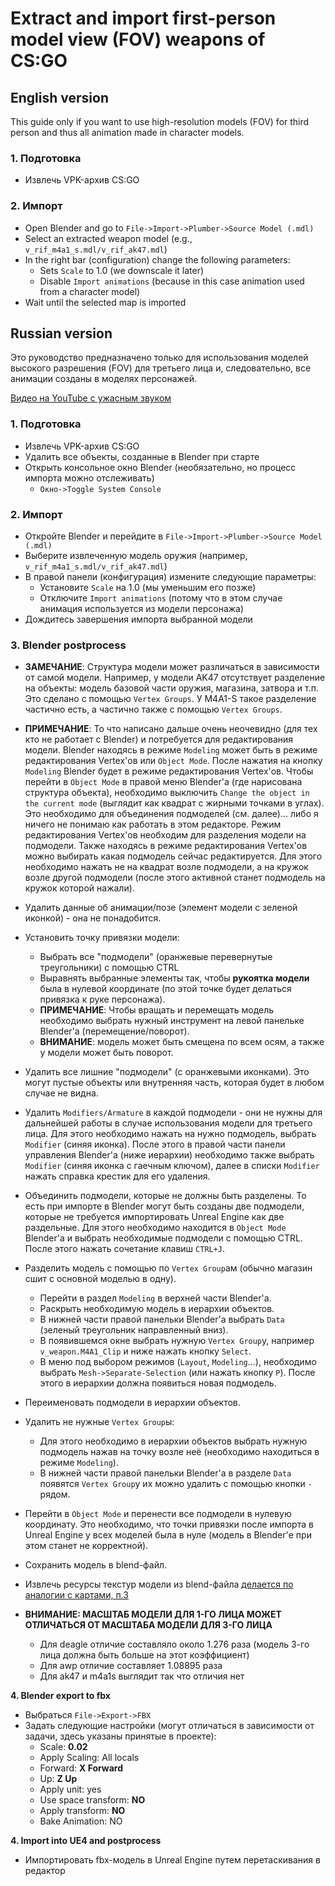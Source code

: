 ﻿# Extract and import first-person model view (FOV) weapons of CS:GO

## English version

This guide only if you want to use high-resolution models (FOV)
for third person and thus all animation made in character models.

### 1. Подготовка

- Извлечь VPK-архив CS:GO <!--- TODO: Write MD for VPK archive extraction -->

### 2. Импорт

- Open Blender and go to `File->Import->Plumber->Source Model (.mdl)`
- Select an extracted weapon model (e.g., `v_rif_m4a1_s.mdl/v_rif_ak47.mdl`)
- In the right bar (configuration) change the following parameters:
    * Sets `Scale` to 1.0 (we downscale it later)
    * Disable `Import animations` (because in this case animation used from a character model)
- Wait until the selected map is imported

<!--- TODO: Add english version for weapon import -->

## Russian version

Это руководство предназначено только для использования моделей высокого разрешения (FOV) для третьего лица и,
следовательно, все анимации созданы в моделях персонажей.

[Видео на YouTube с ужасным звуком](https://www.youtube.com/watch?v=5n6vObcgKjw)

### 1. Подготовка

- Извлечь VPK-архив CS:GO <!--- TODO: Write MD for VPK archive extraction -->
- Удалить все объекты, созданные в Blender при старте
- Открыть консольное окно Blender (необязательно, но процесс импорта можно отслеживать)
    * `Окно->Toggle System Console`

### 2. Импорт

- Откройте Blender и перейдите в `File->Import->Plumber->Source Model (.mdl)`
- Выберите извлеченную модель оружия (например, `v_rif_m4a1_s.mdl/v_rif_ak47.mdl`)
- В правой панели (конфигурация) измените следующие параметры:
    * Установите `Scale` на 1.0 (мы уменьшим его позже)
    * Отключите `Import animations` (потому что в этом случае анимация используется из модели персонажа)
- Дождитесь завершения импорта выбранной модели

### 3. Blender postprocess

- **ЗАМЕЧАНИЕ**: Структура модели может различаться в зависимости от самой модели. Например, у модели AK47 отсутствует
  разделение на объекты: модель базовой части оружия, магазина, затвора и т.п. Это сделано с помощью `Vertex Groups`. У
  M4A1-S такое разделение частично есть, а частично также с помощью `Vertex Groups`.
- **ПРИМЕЧАНИЕ**: То что написано дальше очень неочевидно (для тех кто не работает с Blender) и потребуется для
  редактирования модели. Blender находясь в режиме `Modeling` может быть в режиме редактирования Vertex'ов
  или `Object Mode`. После нажатия на кнопку `Modeling` Blender будет в режиме редактирования Vertex'ов. Чтобы перейти
  в `Object Mode` в правой меню Blender'а (где нарисована структура объекта), необходимо
  выключить `Change the object in the current mode` (выглядит как квадрат с жирными точками в углах). Это необходимо для
  объединения подмоделей (см. далее)... либо я ничего не понимаю как работать в этом редакторе. Режим редактирования
  Vertex'ов необходим для разделения модели на подмодели. Также находясь в режиме редактирования Vertex'ов можно
  выбирать какая подмодель сейчас редактируется. Для этого необходимо нажать не на квадрат возле подмодели, а на кружок
  возле другой подмодели (после этого активной станет подмодель на кружок которой нажали).

- Удалить данные об анимации/позе (элемент модели с зеленой иконкой) - она не понадобится.
- Установить точку привязки модели:
    - Выбрать все "подмодели" (оранжевые перевернутые треугольники) с помощью CTRL
    - Выравнять выбранные элементы так, чтобы **рукоятка модели** была в нулевой координате (по этой точке будет
      делаться привязка к руке персонажа).
    - **ПРИМЕЧАНИЕ**: Чтобы вращать и перемещать модель необходимо выбрать нужный инструмент
      на левой панельке Blender'а (перемещение/поворот).
    - **ВНИМАНИЕ**: модель может быть смещена по всем осям, а также у модели может быть поворот.
- Удалить все лишние "подмодели" (с оранжевыми иконками). Это могут пустые объекты или внутренняя часть,
  которая будет в любом случае не видна.
- Удалить `Modifiers/Armature` в каждой подмодели - они не нужны для дальнейшей работы в случае использования модели для
  третьего лица. Для этого необходимо нажать на нужно подмодель, выбрать `Modifier` (синяя иконка). После этого в правой
  части панели управления Blender'а (ниже иерархии) необходимо также выбрать `Modifier` (синяя иконка с гаечным ключом),
  далее в списки `Modifier` нажать справка крестик для его удаления.
- Объединить подмодели, которые не должны быть разделены. То есть при импорте в Blender могут быть созданы две
  подмодели, которые не требуется импортировать Unreal Engine как две раздельные. Для этого необходимо находится в
  `Object Mode` Blender'а и выбрать необходимые подмодели с помощью CTRL. После этого нажать сочетание клавиш `CTRL+J`.
- Разделить модель с помощью по `Vertex Group`ам (обычно магазин сшит с основной моделью в одну).
    - Перейти в раздел `Modeling` в верхней части Blender'а.
    - Раскрыть необходимую модель в иерархии объектов.
    - В нижней части правой панельки Blender'а выбрать `Data` (зеленый треугольник направленный вниз).
    - В появившемся окне выбрать нужную `Vertex Group`у, например `v_weapon.M4A1_Clip` и ниже нажать кнопку `Select`.
    - В меню под выбором режимов (`Layout`, `Modeling`...), необходимо выбрать `Mesh->Separate-Selection` (или нажать
      кнопку `P`). После этого в иерархии должна появиться новая подмодель.
- Переименовать подмодели в иерархии объектов.
- Удалить не нужные `Vertex Group`ы:
    - Для этого необходимо в иерархии объектов выбрать нужную подмодель нажав на точку возле неё (необходимо находиться
      в режиме `Modeling`).
    - В нижней части правой панельки Blender'а в разделе `Data` появятся `Vertex Group`у их можно удалить с помощью
      кнопки `-` рядом.
- Перейти в `Object Mode` и перенести все подмодели в нулевую координату. Это необходимо, что точки привязки после
  импорта в Unreal Engine у всех моделей была в нуле (модель в Blender'е при этом станет не корректной).
- Сохранить модель в blend-файл.
- Извлечь ресурсы текстур модели из blend-файла [делается по аналогии с картами, п.3](Maps.MD)

- **ВНИМАНИЕ: МАСШТАБ МОДЕЛИ ДЛЯ 1-ГО ЛИЦА МОЖЕТ ОТЛИЧАТЬСЯ ОТ МАСШТАБА МОДЕЛИ ДЛЯ 3-ГО ЛИЦА**
    - Для deagle отличие составляло около 1.276 раза (модель 3-го лица должна быть больше на этот коэффициент)
    - Для awp отличие составляет 1.08895 раза
    - Для ak47 и m4a1s выглядит так что отличия нет

**4. Blender export to fbx**

- Выбраться `File->Export->FBX`
- Задать следующие настройки (могут отличаться в зависимости от задачи, здесь указаны принятые в проекте):
    - Scale: **0.02**
    - Apply Scaling: All locals
    - Forward: **X Forward**
    - Up: **Z Up**
    - Apply unit: yes
    - Use space transform: **NO**
    - Apply transform: **NO**
    - Bake Animation: NO

**4. Import into UE4 and postprocess**

- Импортировать fbx-модель в Unreal Engine путем перетаскивания в редактор